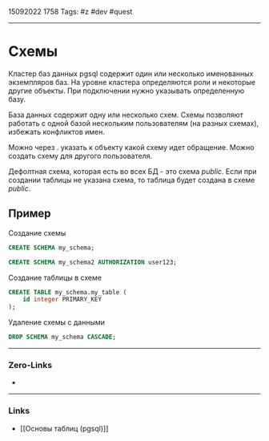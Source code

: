 15092022 1758
Tags: #z #dev #quest 

---
# Схемы

Кластер баз данных pgsql содержит один или несколько именованных экземпляров баз. На уровне кластера определяются роли и некоторые другие объекты. При подключении нужно указывать определенную базу.

База данных содержит одну или несколько схем. Схемы позволяют работать с одной базой нескольким пользователям (на разных схемах), избежать конфликтов имен.

Можно через . указать к объекту какой схему идет обращение. Можно создать схему для другого пользователя.

Дефолтная схема, которая есть во всех БД - это схема *public*. Если при создании таблицы не указана схема, то таблица будет создана в схеме *public*.

## Пример

Создание схемы

```sql
CREATE SCHEMA my_schema;

CREATE SCHEMA my_schema2 AUTHORIZATION user123;
```

Создание таблицы в схеме

```sql
CREATE TABLE my_schema.my_table (
    id integer PRIMARY_KEY
);
```

Удаление схемы с данными

```sql
DROP SCHEMA my_schema CASCADE;
```

---
### Zero-Links
- 

---
### Links
- [[Основы таблиц (pgsql)]]